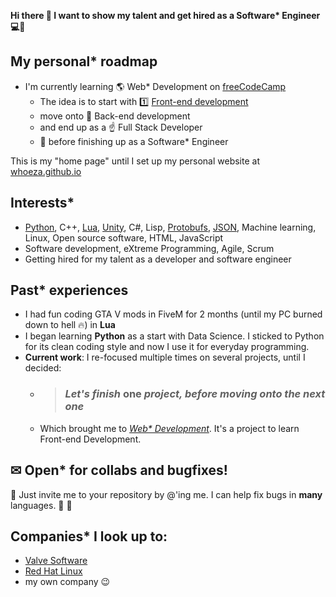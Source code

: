 **Hi there 👋 I want to show my talent and get hired as a Software\* Engineer 💻👑**

## My personal* roadmap
* I'm currently learning 🌎 Web* Development on [freeCodeCamp](https://freecodecamp.org/)
  * The idea is to start with 1️⃣ [Front-end development](https://github.com/Whoeza?tab=repositories&q&language=html)
  * move onto 🎯 Back-end development
  * and end up as a ☝ Full Stack Developer
  * 🤜 before finishing up as a Software* Engineer

This is my "home page" until I set up my personal website at [whoeza.github.io](https://whoeza.github.io)

## Interests*
* [Python](https://github.com/Whoeza?tab=repositories&q&language=python), C++, [Lua](https://github.com/Whoeza?tab=repositories&q&language=lua), [Unity](https://github.com/search?q=user%3AWhoeza+unity), C#, Lisp, [Protobufs](https://github.com/Whoeza/protobufs-helloworld), [JSON](https://github.com/Whoeza?tab=repositories&q=json&type=&language=&sort=), Machine learning, Linux, Open source software, HTML, JavaScript
* Software development, eXtreme Programming, Agile, Scrum
* Getting hired for my talent as a developer and software engineer

## Past* experiences
* I had fun coding GTA V mods in FiveM for 2 months (until my PC burned down to hell 🔥) in **Lua**
* I began learning **Python** as a start with Data Science. I sticked to Python for its clean coding style and now I use it for everyday programming.
* **Current work**: I re-focused multiple times on several projects, until I decided:
  * > ### *Let's finish* **one** *project, before moving onto the next one*
  * Which brought me to [*Web\* Development*](https://whoeza.github.io/). It's a project to learn Front-end Development.

## ✉ Open* for collabs and bugfixes!
📝 Just invite me to your repository by @'ing me. I can help fix bugs in **many** languages. 👀 🤝

## Companies* I look up to:
* [Valve Software](https://valvesoftware.com/)
* [Red Hat Linux](https://redhat.com/)
* my own company 😉
<!--
**Whoeza/whoeza** is a ✨ _special_ ✨ repository because its `README.md` (this file) appears on your GitHub profile.

Here are some ideas to get you started:

- 🔭 I’m currently working on full stack development...
- 🌱 I’m currently learning frontend web development...
- 👯 I’m looking to collaborate on games development, web development, data science...
- 🤔 I’m looking for help with ...
- 💬 Ask me about music...
- 📫 How to reach me: @ me from any repository or add me to a pull request...
- 😄 Pronouns: he/him...
- ⚡ Fun fact: ...
-->
